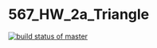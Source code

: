 # 567_HW_2a_Triangle
[![build status of master](https://travis-ci.org/khusboo30/SSW567_HW2a.svg?branch=master)](https://travis-ci.org/khusboo30/SSW567_HW2a)
